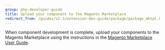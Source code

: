 ```yaml
---
group: php-developer-guide
title: Upload your component to the Magento Marketplace
redirect_from: /guides/v2.3/extension-dev-guide/package/package_mktpl.html
---
```


When component development is complete, upload your components to the Magento Marketplace using the instructions in the [Magento Marketplace User Guide](http://docs.magento.com/marketplace/user_guide/getting-started.html).

